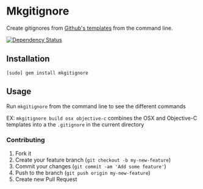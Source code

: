 # Mkgitignore

Create gitignores from [Github's templates](https://github.com/github/gitignore/) from the command line.

[![Dependency Status](https://gemnasium.com/Keithbsmiley/mkgitignore.png)](https://gemnasium.com/Keithbsmiley/mkgitignore)

## Installation

```
[sudo] gem install mkgitignore
```

## Usage

Run `mkgitignore` from the command line to see the different commands

EX: `mkgitignore build osx objective-c` combines the OSX and Objective-C templates into a the `.gitignore` in the current directory

### Contributing

1. Fork it
2. Create your feature branch (`git checkout -b my-new-feature`)
3. Commit your changes (`git commit -am 'Add some feature'`)
4. Push to the branch (`git push origin my-new-feature`)
5. Create new Pull Request
